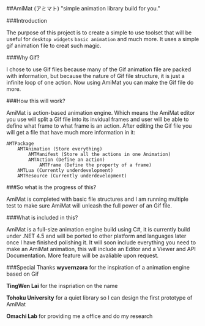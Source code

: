 ##AmiMat (アミマト)
"simple animation library build for you."

###Introduction

The purpose of this project is to create a simple to use toolset that will be useful for `desktop widgets` `basic animation` and much more. It uses a simple gif animation file to creat such magic.

###Why Gif?

I chose to use Gif files because many of the Gif animation file are packed with information, but because the nature of Gif file structure, it is just a infinite loop of one action. Now using AmiMat you can make the Gif file do more.

###How this will work?

AmiMat is action-based animation engine. Which means the AmiMat editor you use will split a Gif file into its invidual frames and user will be able to define what frame to what frame is an action. After editing the Gif file you will get a file that have much more information in it:

	AMTPackage
		AMTAnimation (Store everything)
			AMTManifest (Store all the actions in one Animation)
			AMTAction (Define an action)
				AMTFrame (Define the property of a frame)
		AMTLua (Currently underdevelopment)
		AMTResource (Currently underdevelopment)
		
###So what is the progress of this?

AmiMat is completed with basic file structures and I am running multiple test to make sure AmiMat will unleash the full power of an Gif file.

###What is included in this?

AmiMat is a full-size animation engine build using C#, it is currently build under .NET 4.5 and will be ported to other platform and languages later once I have finished polishing it. It will soon include everything you need to make an AmiMat animation, this will include an Editor and a Viewer and API Documentation. More feature will be avaliable upon request.

###Special Thanks
**wyvernzora** for the inspiration of a animation engine based on Gif

**TingWen Lai** for the inspriation on the name

**Tohoku University** for a quiet library so I can design the first prototype of AmiMat

**Omachi Lab** for providing me a office and do my research